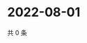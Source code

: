 # 2022-08-01

共 0 条

<!-- BEGIN WEIBO -->
<!-- 最后更新时间 Mon Aug 01 2022 13:51:37 GMT+0800 (China Standard Time) -->

<!-- END WEIBO -->
